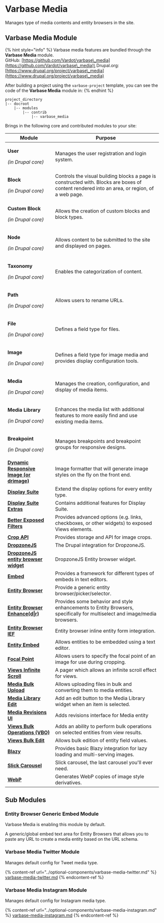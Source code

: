# Varbase Media

Manages type of media contents and entity browsers in the site.

## Varbase Media Module

{% hint style="info" %}
Varbase media features are bundled through the **Varbase Media** module.\
GitHub: [https://github.com/Vardot/varbase\_media](https://github.com/Vardot/varbase\_media)\
Drupal.org: [https://www.drupal.org/project/varbase\_media](https://www.drupal.org/project/varbase\_media)

After building a project using the `varbase-project` template, you can see the code of the **Varbase Media** module in:
{% endhint %}

```
project_directory
|-- docroot
    |-- modules
        |-- contrib
            |-- varbase_media
```

Brings in the following core and contributed modules to your site:

| Module                                                                                       | Purpose                                                                                                                                      |
| -------------------------------------------------------------------------------------------- | -------------------------------------------------------------------------------------------------------------------------------------------- |
| <p><strong>User</strong></p><p><em>(in Drupal core)</em></p>                                 | Manages the user registration and login system.                                                                                              |
| <p><strong>Block</strong></p><p><em>(in Drupal core)</em></p>                                | Controls the visual building blocks a page is constructed with. Blocks are boxes of content rendered into an area, or region, of a web page. |
| <p><strong>Custom Block</strong></p><p><em>(in Drupal core)</em></p>                         | Allows the creation of custom blocks and block types.                                                                                        |
| <p><strong>Node</strong></p><p><em>(in Drupal core)</em></p>                                 | Allows content to be submitted to the site and displayed on pages.                                                                           |
| <p><strong>Taxonomy</strong></p><p><em>(in Drupal core)</em></p>                             | Enables the categorization of content.                                                                                                       |
| <p><strong>Path</strong></p><p><em>(in Drupal core)</em></p>                                 | Allows users to rename URLs.                                                                                                                 |
| <p><strong>File</strong></p><p><em>(in Drupal core)</em></p>                                 | Defines a field type for files.                                                                                                              |
| <p><strong>Image</strong></p><p><em>(in Drupal core)</em></p>                                | Defines a field type for image media and provides display configuration tools.                                                               |
| <p><strong>Media</strong></p><p><em>(in Drupal core)</em></p>                                | Manages the creation, configuration, and display of media items.                                                                             |
| <p><strong>Media Library</strong></p><p><em>(in Drupal core)</em></p>                        | Enhances the media list with additional features to more easily find and use existing media items.                                           |
| <p><strong>Breakpoint</strong></p><p><em>(in Drupal core)</em></p>                           | Manages breakpoints and breakpoint groups for responsive designs.                                                                            |
| [**Dynamic Responsive Image (or drimage)**](https://www.drupal.org/project/drimage)          | Image formatter that will generate image styles on the fly on the front end.                                                                 |
| [**Display Suite**](https://www.drupal.org/project/ds)                                       | Extend the display options for every entity type.                                                                                            |
| [**Display Suite Extras**](https://www.drupal.org/project/ds)                                | Contains additional features for Display Suite.                                                                                              |
| [**Better Exposed Filters**](https://www.drupal.org/project/better\_exposed\_filters)        | Provides advanced options (e.g. links, checkboxes, or other widgets) to exposed Views elements.                                              |
| [**Crop API**](https://www.drupal.org/project/crop)                                          | Provides storage and API for image crops.                                                                                                    |
| [**DropzoneJS**](https://www.drupal.org/project/dropzonejs)                                  | The Drupal integration for DropzoneJS.                                                                                                       |
| [**DropzoneJS entity browser widget**](https://www.drupal.org/project/dropzonejs)            | DropzoneJS Entity browser widget.                                                                                                            |
| [**Embed**](https://www.drupal.org/project/embed)                                            | Provides a framework for different types of embeds in text editors.                                                                          |
| [**Entity Browser**](https://www.drupal.org/project/entity\_browser)                         | Provide a generic entity browser/picker/selector.                                                                                            |
| [**Entity Browser Enhance(d\|r)**](https://www.drupal.org/project/entity\_browser\_enhanced) | Provides some behavior and style enhancements to Entity Browsers, specifically for multiselect and image/media browsers.                     |
| [**Entity Browser IEF**](https://www.drupal.org/project/entity\_browser)                     | Entity browser inline entity form integration.                                                                                               |
| [**Entity Embed**](https://www.drupal.org/project/entity\_embed)                             | Allows entities to be embedded using a text editor.                                                                                          |
| [**Focal Point**](https://www.drupal.org/project/focal\_point)                               | Allows users to specify the focal point of an image for use during cropping.                                                                 |
| [**Views Infinite Scroll**](https://www.drupal.org/project/views\_infinite\_scroll)          | A pager which allows an infinite scroll effect for views.                                                                                    |
| [**Media Bulk Upload**](https://www.drupal.org/project/media\_bulk\_upload)                  | Allows uploading files in bulk and converting them to media entities.                                                                        |
| [**Media Library Edit**](https://www.drupal.org/project/media\_library\_edit)                | Add an edit button to the Media Library widget when an item is selected.                                                                     |
| [**Media Revisions UI**](https://www.drupal.org/project/media\_revisions\_ui)                | Adds revisions interface for Media entity                                                                                                    |
| [**Views Bulk Operations (VBO)**](https://www.drupal.org/project/views\_bulk\_operations)    | Adds an ability to perform bulk operations on selected entities from view results.                                                           |
| [**Views Bulk Edit**](https://www.drupal.org/project/views\_bulk\_edit)                      | Allows bulk edition of entity field values.                                                                                                  |
| [**Blazy**](https://www.drupal.org/project/blazy)                                            | Provides basic Blazy integration for lazy loading and multi-serving images.                                                                  |
| [**Slick Carousel**](https://www.drupal.org/project/slick)                                   | Slick carousel, the last carousel you'll ever need.                                                                                          |
| [**WebP**](https://www.drupal.org/project/webp)                                              | Generates WebP copies of image style derivatives.                                                                                            |

## Sub Modules

### Entity Browser Generic Embed Module

Varbase Media is enabling this module by default.

A generic/global embed text area for Entity Browsers that allows you to paste any URL to create a media entity based on the URL schema.

### Varbase Media Twitter Module

Manages default config for Tweet media type.

{% content-ref url="../optional-components/varbase-media-twitter.md" %}
[varbase-media-twitter.md](../optional-components/varbase-media-twitter.md)
{% endcontent-ref %}

### Varbase Media Instagram Module

Manages default config for Instagram media type.

{% content-ref url="../optional-components/varbase-media-instagram.md" %}
[varbase-media-instagram.md](../optional-components/varbase-media-instagram.md)
{% endcontent-ref %}





